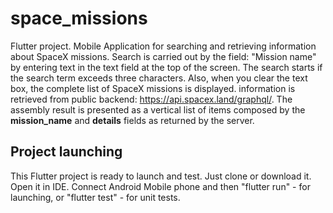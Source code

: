 <h1><b>space_missions</b></h1>

Flutter project.  Mobile Application for searching and retrieving information about SpaceX missions. Search is carried out by the field: "Mission name" by entering text in the text field at the top of the screen. The search starts if the search term exceeds three characters. Also, when you clear the text box, the complete list of SpaceX missions is displayed. information is retrieved from public backend: https://api.spacex.land/graphql/. The assembly result is presented as a vertical list of items composed by
the <b>mission_name</b> and <b>details</b> fields as returned by the server.

<h2><b>Project launching</b></h2>

This Flutter project is ready to launch and test. Just clone or download it. Open it in IDE.  Connect Android Mobile phone and then "flutter run" - for launching, or  "flutter test" - for unit tests.

